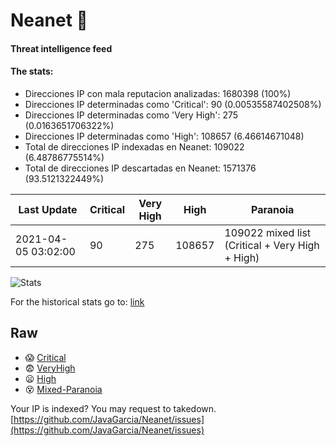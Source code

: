 # Neanet :hocho:
#### Threat intelligence feed
#### The stats:

- Direcciones IP con mala reputacion analizadas: 1680398 (100%)
- Direcciones IP determinadas como 'Critical':  90 (0.00535587402508%)
- Direcciones IP determinadas como 'Very High':  275 (0.0163651706322%)
- Direcciones IP determinadas como 'High':  108657 (6.46614671048)
- Total de direcciones IP indexadas en Neanet:  109022 (6.48786775514%)
- Total de direcciones IP descartadas en Neanet:  1571376 (93.5121322449%)

| Last Update | Critical | Very High | High | Paranoia |
| --- | --- | --- | --- | --- |
| 2021-04-05 03:02:00 | 90 | 275 | 108657 | 109022 mixed list (Critical + Very High + High)|

![Stats](https://docs.google.com/spreadsheets/d/e/2PACX-1vSnaNMIXVabIpDJjufMlzH7poXnshF3mgd8Is1g9ytUEzVsP5my4Trn8f-xkoLLQ38xpL3HtmUexLo6/pubchart?oid=501124687&format=image)

For the historical stats go to: [link](/stats.csv)
## Raw
- :scream: [Critical](https://raw.githubusercontent.com/JavaGarcia/Neanet/master/blacklists/neanet_critical.txt)
- :fearful: [VeryHigh](https://raw.githubusercontent.com/JavaGarcia/Neanet/master/blacklists/neanet_veryHigh.txtt)
- :frowning: [High](https://raw.githubusercontent.com/JavaGarcia/Neanet/master/blacklists/neanet_high.txt)
- :dizzy_face: [Mixed-Paranoia](https://raw.githubusercontent.com/JavaGarcia/Neanet/master/blacklists/neanet_all.txt)


Your IP is indexed? You may request to takedown. [https://github.com/JavaGarcia/Neanet/issues](https://github.com/JavaGarcia/Neanet/issues)


















































































































































































































































































































































































































































































































































































































































































































































































































































































































































































































































































































































































































































































































































































































































































































































































































































































































































































































































































































































































































































































































































































































































































































































































































































































































































































































































































































































































































































































































































































































































































































































































































































































































































































































































































































































































































































































































































































































































































































































































































































































































































































































































































































































































































































































































































































































































































































































































































































































































































































































































































































































































































































































































































































































































































































































































